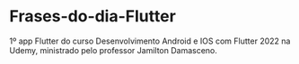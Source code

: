 # Frases-do-dia-Flutter
1º app Flutter do curso Desenvolvimento Android e IOS com Flutter 2022 na Udemy, ministrado pelo professor Jamilton Damasceno.

